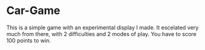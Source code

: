 # Car-Game
This is a simple game with an experimental display I made. It escelated very much from there, with 2 difficulties and 2 modes of play. You have to score 100 points to win.
